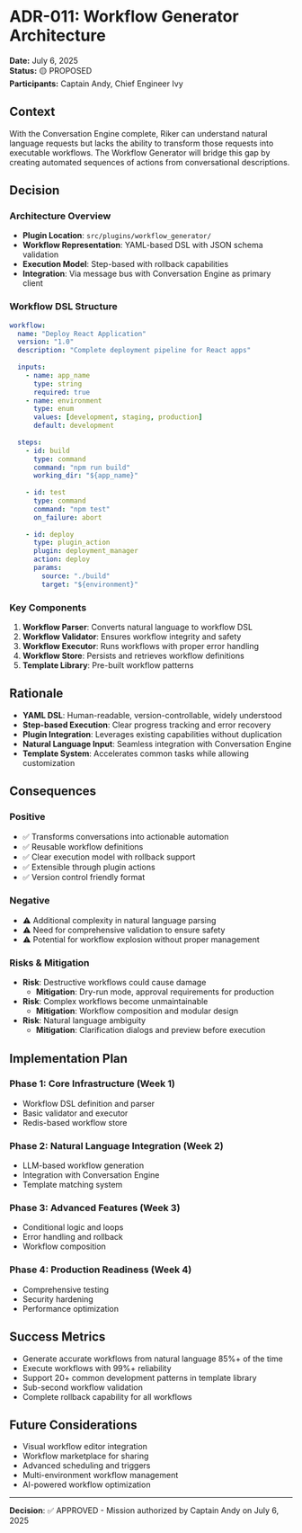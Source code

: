 # ADR-011: Workflow Generator Architecture

**Date:** July 6, 2025  
**Status:** 🟡 PROPOSED  
**Participants:** Captain Andy, Chief Engineer Ivy  

## Context

With the Conversation Engine complete, Riker can understand natural language requests but lacks the ability to transform those requests into executable workflows. The Workflow Generator will bridge this gap by creating automated sequences of actions from conversational descriptions.

## Decision

### Architecture Overview
- **Plugin Location**: `src/plugins/workflow_generator/`
- **Workflow Representation**: YAML-based DSL with JSON schema validation
- **Execution Model**: Step-based with rollback capabilities
- **Integration**: Via message bus with Conversation Engine as primary client

### Workflow DSL Structure
```yaml
workflow:
  name: "Deploy React Application"
  version: "1.0"
  description: "Complete deployment pipeline for React apps"
  
  inputs:
    - name: app_name
      type: string
      required: true
    - name: environment
      type: enum
      values: [development, staging, production]
      default: development
  
  steps:
    - id: build
      type: command
      command: "npm run build"
      working_dir: "${app_name}"
      
    - id: test
      type: command
      command: "npm test"
      on_failure: abort
      
    - id: deploy
      type: plugin_action
      plugin: deployment_manager
      action: deploy
      params:
        source: "./build"
        target: "${environment}"
```

### Key Components
1. **Workflow Parser**: Converts natural language to workflow DSL
2. **Workflow Validator**: Ensures workflow integrity and safety
3. **Workflow Executor**: Runs workflows with proper error handling
4. **Workflow Store**: Persists and retrieves workflow definitions
5. **Template Library**: Pre-built workflow patterns

## Rationale

- **YAML DSL**: Human-readable, version-controllable, widely understood
- **Step-based Execution**: Clear progress tracking and error recovery
- **Plugin Integration**: Leverages existing capabilities without duplication
- **Natural Language Input**: Seamless integration with Conversation Engine
- **Template System**: Accelerates common tasks while allowing customization

## Consequences

### Positive
- ✅ Transforms conversations into actionable automation
- ✅ Reusable workflow definitions
- ✅ Clear execution model with rollback support
- ✅ Extensible through plugin actions
- ✅ Version control friendly format

### Negative
- ⚠️ Additional complexity in natural language parsing
- ⚠️ Need for comprehensive validation to ensure safety
- ⚠️ Potential for workflow explosion without proper management

### Risks & Mitigation
- **Risk**: Destructive workflows could cause damage
  - **Mitigation**: Dry-run mode, approval requirements for production
- **Risk**: Complex workflows become unmaintainable
  - **Mitigation**: Workflow composition and modular design
- **Risk**: Natural language ambiguity
  - **Mitigation**: Clarification dialogs and preview before execution

## Implementation Plan

### Phase 1: Core Infrastructure (Week 1)
- Workflow DSL definition and parser
- Basic validator and executor
- Redis-based workflow store

### Phase 2: Natural Language Integration (Week 2)
- LLM-based workflow generation
- Integration with Conversation Engine
- Template matching system

### Phase 3: Advanced Features (Week 3)
- Conditional logic and loops
- Error handling and rollback
- Workflow composition

### Phase 4: Production Readiness (Week 4)
- Comprehensive testing
- Security hardening
- Performance optimization

## Success Metrics
- Generate accurate workflows from natural language 85%+ of the time
- Execute workflows with 99%+ reliability
- Support 20+ common development patterns in template library
- Sub-second workflow validation
- Complete rollback capability for all workflows

## Future Considerations
- Visual workflow editor integration
- Workflow marketplace for sharing
- Advanced scheduling and triggers
- Multi-environment workflow management
- AI-powered workflow optimization

---

**Decision**: ✅ APPROVED - Mission authorized by Captain Andy on July 6, 2025